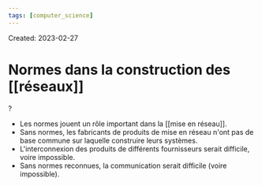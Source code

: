 ```yaml
---
tags: [computer_science] 
---
```

Created: 2023-02-27

# Normes dans la construction des [[réseaux]]
?
- Les normes jouent un rôle important dans la [[mise en réseau]].
- Sans normes, les fabricants de produits de mise en réseau n'ont pas de base commune sur laquelle construire leurs systèmes.
- L'interconnexion des produits de différents fournisseurs serait difficile, voire impossible.
- Sans normes reconnues, la communication serait difficile (voire impossible).